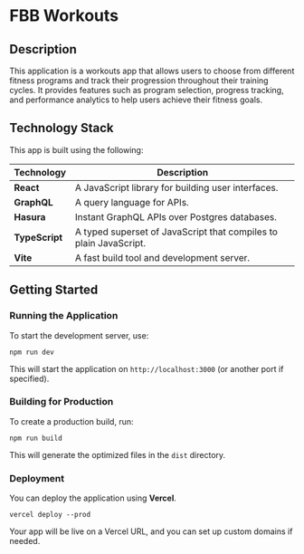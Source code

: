 # FBB Workouts

## Description

This application is a workouts app that allows users to choose from different fitness programs and track their progression throughout their training cycles. It provides features such as program selection, progress tracking, and performance analytics to help users achieve their fitness goals.

## Technology Stack

This app is built using the following:

| Technology  | Description                                      |
|-------------|--------------------------------------------------|
| **React**   | A JavaScript library for building user interfaces. |
| **GraphQL** | A query language for APIs.                       |
| **Hasura**  | Instant GraphQL APIs over Postgres databases.   |
| **TypeScript** | A typed superset of JavaScript that compiles to plain JavaScript. |
| **Vite**    | A fast build tool and development server.       |

## Getting Started

### Running the Application

To start the development server, use:

```
npm run dev
```

This will start the application on `http://localhost:3000` (or another port if specified).

### Building for Production

To create a production build, run:

```
npm run build
```

This will generate the optimized files in the `dist` directory.

### Deployment

You can deploy the application using **Vercel**.

```
vercel deploy --prod
```

Your app will be live on a Vercel URL, and you can set up custom domains if needed.
